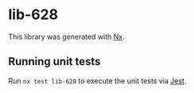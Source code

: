 # lib-628

This library was generated with [Nx](https://nx.dev).

## Running unit tests

Run `nx test lib-628` to execute the unit tests via [Jest](https://jestjs.io).
